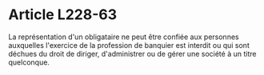 # Article L228-63

La représentation d'un obligataire ne peut être confiée aux personnes auxquelles l'exercice de la profession de banquier est interdit ou qui sont déchues du droit de diriger, d'administrer ou de gérer une société à un titre quelconque.

